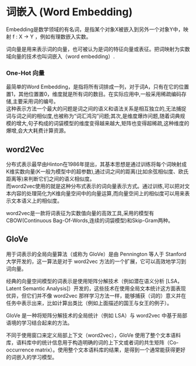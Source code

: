 # 词嵌入 (Word Embedding)

Embedding是数学领域的有名词，是指某个对象X被嵌入到另外一个对象Y中，映射 f : X → Y ，例如有理数嵌入实数。

词向量是用来表示词的向量，也可被认为是词的特征向量或表征。把词映射为实数域向量的技术也叫词嵌入（word embedding）.


### One-Hot 向量

最简单的Word Embedding，是指将所有词排成一列，对于词A，只有在它的位置置1，其他位置置0，维度就是所有词的数目。在实际应用中,一般采用稀疏编码存储,主要采用词的编号。  
这种表示方法一个最大的问题是词之间的语义和语法关系是相互独立的,无法捕捉词与词之间的相似度,也被称为“词汇鸿沟”问题;其次,是维度爆炸问题,随着词典规模的增大,句子构成的词袋模型的维度变得越来越大,矩阵也变得超稀疏,这种维度的爆增,会大大耗费计算资源。  


## word2Vec  
分布式表示最早由Hinton在1986年提出，其基本思想是通过训练将每个词映射成K维实数向量(K一般为模型中的超参数),通过词之间的距离(比如余弦相似度、欧氏距离等)来判断它们之间的语义相似度。  
而word2vec使用的就是这种分布式表示的词向量表示方式。通过训练,可以把对文本内容的处理简化为K维向量空间中的向量运算,而向量空间上的相似度可以用来表示文本语义上的相似度。

word2vec是一款将词表征为实数值向量的高效工具,采用的模型有CBOW(Continuous	Bag-Of-Words,连续的词袋模型)和Skip-Gram两种。  


## GloVe  
用于词表示的全局向量算法（或称为 GloVe）是由 Pennington 等人于 Stanford 大学开发的，这一算法是对于 word2vec 方法的一个扩展，它可以高效地学习到词向量。

经典的向量空间模型的词表示是使用矩阵分解技术（例如潜在语义分析 [LSA，Latent Semantic Analysis]）开发的，这些技术在使用全局文本统计这方面表现优异，但它们并不像 word2vec 那样学习方法一样，能够捕获（词的）意义并在任务中表示出来，比如计算出类比（例如上面描述的国王与女王的例子）。

GloVe 是一种将矩阵分解技术的全局统计（例如 LSA）与 word2vec 中基于局部语境的学习结合起来的方法。

不同于使用窗口来定义局部上下文（word2vec），GloVe 使用了整个文本语料库，语料库中的统计信息用于构造明确的词的上下文或者词的共生矩阵（Co-occurrence matrix）。使用整个文本语料库的结果，是得到一个通常能获得更好的词嵌入的学习模型。